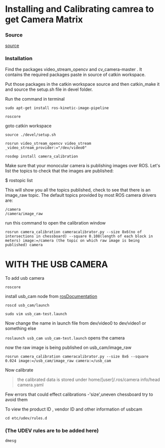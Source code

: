 # Installing and Calibrating camrea to get Camera Matrix

### Source

[source](http://wiki.ros.org/camera_calibration/Tutorials/MonocularCalibration)


### Installation
Find the packages video_stream_opencv and cv_camera-master . It contains the required packages paste in source of catkin workspace. 

Put those packages in the catkin workspace source and then catkin_make it and source the setup.sh file in devel folder.

Run the command in terminal

`sudo apt-get install ros-kinetic-image-pipeline`

`roscore`

goto catkin workspace 

`source ./devel/setup.sh`

`rosrun video_stream_opencv video_stream _video_stream_provider:="/dev/video0" `

`rosdep install camera_calibration`

Make sure that your monocular camera is publishing images over ROS. Let's list the topics to check that the images are published:

$ rostopic list

This will show you all the topics published, check to see that there is an image_raw topic. The default topics provided by most ROS camera drivers are:

    /camera
    /camera/image_raw

run this command to open the calibration window

`rosrun camera_calibration cameracalibrator.py --size 8x6(no of intersections in chessboard) --square 0.108(length of each block in meters) image:=/camera (the topic on which raw image is being published) camera`

#   WITH THE USB CAMERA

To add usb camera

`roscore`

install usb_cam node from [rosDocumentation](http://wiki.ros.org/camera_calibration/Tutorials/MonocularCalibration)

`roscd usb_cam/launch`

`sudo vim usb_cam-test.launch`

Now change the name in launch file from dev/video0 to dev/video1 or something else

`roslaunch usb_cam usb_cam-test.launch` opens the camera

now the raw image is being published on usb_cam/image_raw

`rosrun camera_calibration cameracalibrator.py --size 8x6 --square 0.024 image:=/usb_cam/image_raw camera:=/usb_cam`

Now calibrate

> the calibrated data is stored under home/[user]/.ros/camera info/head camera.yaml

Few errors that could effect calibrations -'size',uneven chessboard try to avoid them

To view the product ID , vendor ID and other information of usbcam

`cd etc/udev/rules.d`

### (The UDEV rules are to be added here)

`dmesg`
